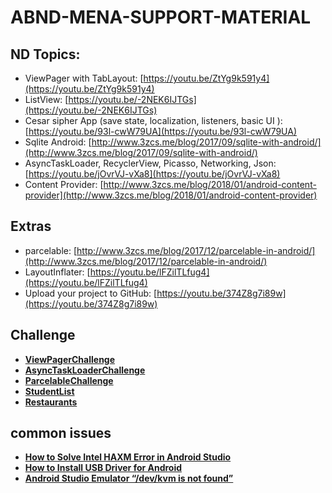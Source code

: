 # ABND-MENA-SUPPORT-MATERIAL

## ND Topics:
- ViewPager with TabLayout: [https://youtu.be/ZtYg9k591y4](https://youtu.be/ZtYg9k591y4)
-   ListView: [https://youtu.be/-2NEK6IJTGs](https://youtu.be/-2NEK6IJTGs)
-   Cesar sipher App (save state, localization, listeners, basic UI ): [https://youtu.be/93l-cwW79UA](https://youtu.be/93l-cwW79UA)
-   Sqlite Android: [http://www.3zcs.me/blog/2017/09/sqlite-with-android/](http://www.3zcs.me/blog/2017/09/sqlite-with-android/)
-   AsyncTaskLoader, RecyclerView, Picasso, Networking, Json: [https://youtu.be/jOvrVJ-vXa8](https://youtu.be/jOvrVJ-vXa8)
-   Content Provider: [http://www.3zcs.me/blog/2018/01/android-content-provider](http://www.3zcs.me/blog/2018/01/android-content-provider)

## Extras
-   parcelable: [http://www.3zcs.me/blog/2017/12/parcelable-in-android/](http://www.3zcs.me/blog/2017/12/parcelable-in-android/)
-   LayoutInflater: [https://youtu.be/lFZilTLfug4](https://youtu.be/lFZilTLfug4)
-   Upload your project to GitHub: [https://youtu.be/374Z8g7i89w](https://youtu.be/374Z8g7i89w)

## Challenge
- **[ViewPagerChallenge](https://github.com/3zcs/ViewPagerChallenge)**
- **[AsyncTaskLoaderChallenge](https://github.com/3zcs/AsyncTaskLoaderChallenge)**
- **[ParcelableChallenge](https://github.com/3zcs/ParcelableChallenge)**
- **[StudentList](https://github.com/3zcs/StudentList)**
- **[Restaurants](https://github.com/3zcs/Restaurants)**

## common issues
- **[How to Solve Intel HAXM Error in Android Studio](https://www.thecrazyprogrammer.com/2016/08/solve-intel-haxm-error-android-studio.html)**
- **[How to Install USB Driver for Android](http://joyofandroid.com/how-to-install-usb-driver-for-android/)**
- **[Android Studio Emulator “/dev/kvm is not found”](https://stackoverflow.com/questions/36812624/android-studio-emulator-dev-kvm-is-not-found)**
